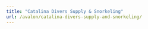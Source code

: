 ```yaml
---
title: "Catalina Divers Supply & Snorkeling"
url: /avalon/catalina-divers-supply-and-snorkeling/
---
```

